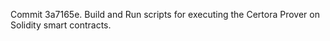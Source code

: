 Commit 3a7165e.                    Build and Run scripts for executing the Certora Prover on Solidity smart contracts.